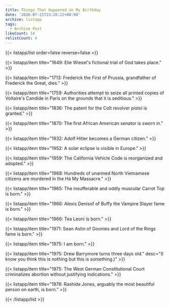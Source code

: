 ```yaml
---
title: Things That Happened on My Birthday
date: '2016-07-21T23:26:22+00:00'
archive: listapp
tags: 
  - Archive Post
likeCount: 14
relistCount: 4
---
```



{{< listapp/list order=false reverse=false >}}

   {{< listapp/item title="1649: Elie Wiesel's fictional trial of God takes place." >}}

   {{< listapp/item title="1713: Frederick the First of Prussia, grandfather of Frederick the Great, dies." >}}

   {{< listapp/item title="1759: Authorities attempt to seize all printed copies of Voltaire's Candide in Paris on the grounds that it is seditious." >}}

   {{< listapp/item title="1836: The patent for the Colt revolver pistol is granted." >}}

   {{< listapp/item title="1870: The first African American senator is sworn in." >}}

   {{< listapp/item title="1932: Adolf Hitler becomes a German citizen." >}}

   {{< listapp/item title="1952: A solar eclipse is visible in Europe." >}}

   {{< listapp/item title="1959: The California Vehicle Code is reorganized and adopted." >}}

   {{< listapp/item title="1968: Hundreds of unarmed North Vietnamese citizens are murdered in the Hà My Massacre." >}}

   {{< listapp/item title="1965: The insufferable and oddly muscular Carrot Top is born." >}}

   {{< listapp/item title="1966: Alexis Denisof of Buffy the Vampire Slayer fame is born." >}}

   {{< listapp/item title="1966: Tea Leoni is born." >}}

   {{< listapp/item title="1971: Sean Astin of Goonies and Lord of the Rings fame is born." >}}

   {{< listapp/item title="1975: I am born." >}}

   {{< listapp/item title="1975: Drew Barrymore turns three days old."
      desc="(I know you think this is nothing but this is something.)" >}}

   {{< listapp/item title="1975: The West German Constitutional Court criminalizes abortion without justifying indications." >}}

   {{< listapp/item title="1976: Rashida Jones, arguably the most beautiful person on earth, is born." >}}

{{< /listapp/list >}}
